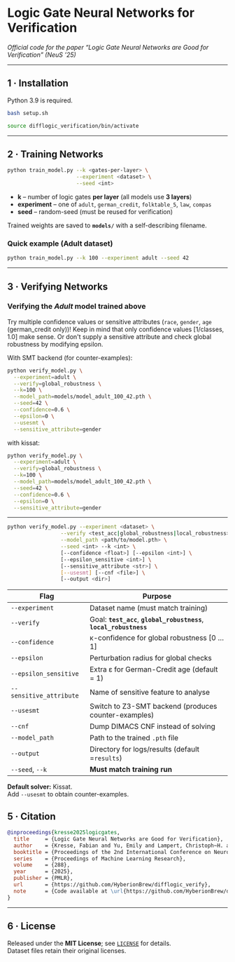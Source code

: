 # Logic Gate Neural Networks for Verification  
_Official code for the paper “Logic Gate Neural Networks are Good for Verification” (NeuS ’25)_

---

## 1 · Installation

Python 3.9 is required.

```bash
bash setup.sh
```
```bash
source difflogic_verification/bin/activate
```
---

## 2 · Training Networks

```bash
python train_model.py --k <gates-per-layer> \
                      --experiment <dataset> \
                      --seed <int>
```

* **k** – number of logic gates **per layer** (all models use **3 layers**)  
* **experiment** – one of `adult`, `german_credit`, `folktable_5`, `law`, `compas`  
* **seed** – random-seed (must be reused for verification)

Trained weights are saved to **`models/`** with a self-describing filename.

### Quick example (Adult dataset)

```bash
python train_model.py --k 100 --experiment adult --seed 42
```

---

## 3 · Verifying Networks


### Verifying the *Adult* model trained above

Try multiple confidence values or sensitive attributes (`race`, `gender`, `age` (german_credit only))! Keep in mind that only confidence values [1/classes, 1.0] make sense. Or don't supply a sensitive attribute and check global robustness by modifying epsilon.

With SMT backend (for counter-examples):

```bash
python verify_model.py \
  --experiment=adult \
  --verify=global_robustness \
  --k=100 \
  --model_path=models/model_adult_100_42.pth \
  --seed=42 \
  --confidence=0.6 \
  --epsilon=0 \
  --usesmt \
  --sensitive_attribute=gender

```
with kissat:
```bash
python verify_model.py \
  --experiment=adult \
  --verify=global_robustness \
  --k=100 \
  --model_path=models/model_adult_100_42.pth \
  --seed=42 \
  --confidence=0.6 \
  --epsilon=0 \
  --sensitive_attribute=gender
```

---


```bash
python verify_model.py --experiment <dataset> \
                 --verify <test_acc|global_robustness|local_robustness> \
                 --model_path <path/to/model.pth> \
                 --seed <int> --k <int> \
                 [--confidence <float>] [--epsilon <int>] \
                 [--epsilon_sensitive <int>] \
                 [--sensitive_attribute <str>] \
                 [--usesmt] [--cnf <file>] \
                 [--output <dir>]
```

| Flag | Purpose |
|------|---------|
| `--experiment` | Dataset name (must match training) |
| `--verify` | Goal: **`test_acc`**, **`global_robustness`**, **`local_robustness`** |
| `--confidence` | κ-confidence for global robustness \[0 … 1] |
| `--epsilon` | Perturbation radius for global checks |
| `--epsilon_sensitive` | Extra ε for German-Credit age (default = 1) |
| `--sensitive_attribute` | Name of sensitive feature to analyse |
| `--usesmt` | Switch to Z3-SMT backend (produces counter-examples) |
| `--cnf` | Dump DIMACS CNF instead of solving |
| `--model_path` | Path to the trained `.pth` file |
| `--output` | Directory for logs/results (default =`results`) |
| `--seed`, `--k` | **Must match training run** |

**Default solver:** Kissat.  
Add `--usesmt` to obtain counter-examples.




## 5 · Citation

```bibtex
@inproceedings{kresse2025logicgates,
  title     = {Logic Gate Neural Networks are Good for Verification},
  author    = {Kresse, Fabian and Yu, Emily and Lampert, Christoph~H. and Henzinger, Thomas~A.},
  booktitle = {Proceedings of the 2nd International Conference on Neuro-symbolic Systems (NeuS)},
  series    = {Proceedings of Machine Learning Research},
  volume    = {288},
  year      = {2025},
  publisher = {PMLR},
  url       = {https://github.com/HyberionBrew/difflogic_verify},
  note      = {Code available at \url{https://github.com/HyberionBrew/difflogic_verify}}
}
```

---

## 6 · License

Released under the **MIT License**; see [`LICENSE`](./LICENSE) for details.  
Dataset files retain their original licenses.
